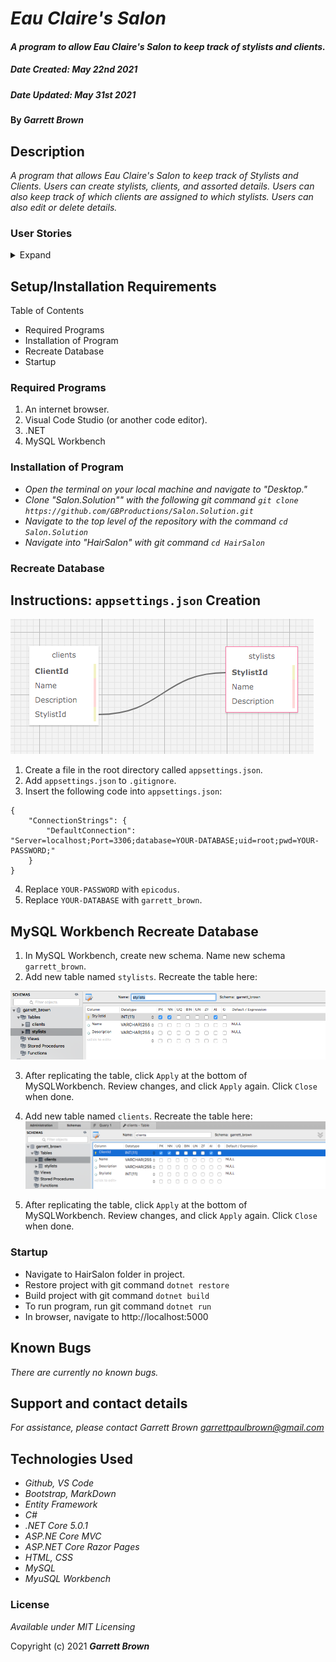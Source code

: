 # _Eau Claire's Salon_

#### _A program to allow Eau Claire's Salon to keep track of stylists and clients._
##### _Date Created: May 22nd 2021_
##### _Date Updated: May 31st 2021_

#### By _**Garrett Brown**_

## Description
_A program that allows Eau Claire's Salon to keep track of Stylists and Clients. Users can create stylists, clients, and assorted details. Users can also keep track of which clients are assigned to which stylists. Users can also edit or delete details._

### User Stories

<details>
    <summary>Expand</summary>

#### User Stories
* _As the salon owner, I need to be able to see a list of all stylists._
* _As the salon owner, I need to be able to select a stylist, see their details, and see a list of all clients that belong to that stylist._
* _As the salon owner, I need to add new stylists to our system when they are hired._
* _As the salon owner, I need to be able to add new clients to a specific stylist. I should not be able to add a client if no stylists have been added._

</details>

## Setup/Installation Requirements
Table of Contents
* Required Programs
* Installation of Program
* Recreate Database
* Startup

### Required Programs
1. An internet browser.
2. Visual Code Studio (or another code editor).
3. .NET
4. MySQL Workbench


### Installation of Program
* _Open the terminal on your local machine and navigate to "Desktop."_
* _Clone "Salon.Solution"" with the following git command `git clone https://github.com/GBProductions/Salon.Solution.git`_
* _Navigate to the top level of the repository with the command `cd Salon.Solution`_
* _Navigate into "HairSalon" with git command `cd HairSalon`_


### Recreate Database

## Instructions: `appsettings.json` Creation
![Schema](HairSalon/assets/images/tables.png)

1. Create a file in the root directory called `appsettings.json`. 
2. Add `appsettings.json` to `.gitignore`.
3. Insert the following code into `appsettings.json`:
    
``` 
{
    "ConnectionStrings": {
        "DefaultConnection": "Server=localhost;Port=3306;database=YOUR-DATABASE;uid=root;pwd=YOUR-PASSWORD;"
    }
}
```

4. Replace `YOUR-PASSWORD` with `epicodus`.
5. Replace `YOUR-DATABASE` with `garrett_brown`.

## MySQL Workbench Recreate Database
1. In MySQL Workbench, create new schema. Name new schema `garrett_brown`.
2. Add new table named `stylists`. Recreate the table here:

![Schema](HairSalon/assets/images/stylists.png)

3. After replicating the table, click `Apply` at the bottom of MySQLWorkbench. Review changes, and click `Apply` again. Click `Close` when done.

4. Add new table named `clients`. Recreate the table here:
![Schema](HairSalon/assets/images/clients.png)

5. After replicating the table, click `Apply` at the bottom of MySQLWorkbench. Review changes, and click `Apply` again. Click `Close` when done.

### Startup
* Navigate to HairSalon folder in project.
* Restore project with git command `dotnet restore`
* Build project with git command `dotnet build`
* To run program, run git command `dotnet run`
* In browser, navigate to http://localhost:5000 

## Known Bugs

_There are currently no known bugs._

## Support and contact details

_For assistance, please contact Garrett Brown <garrettpaulbrown@gmail.com>_

## Technologies Used

* _Github, VS Code_
* _Bootstrap, MarkDown_
* _Entity Framework_
* _C#_
* _.NET Core 5.0.1_
* _ASP.NE Core MVC_
* _ASP.NET Core Razor Pages_
* _HTML, CSS_
* _MySQL_
* _MyuSQL Workbench_


### License

*Available under MIT Licensing*

Copyright (c) 2021 **_Garrett Brown_**


